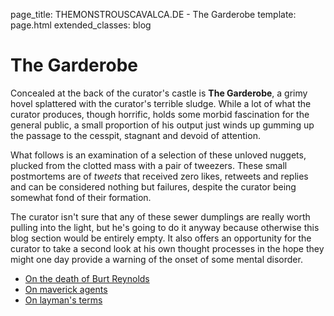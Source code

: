 page_title: THEMONSTROUSCAVALCA.DE - The Garderobe
template: page.html
extended_classes: blog

# The Garderobe

Concealed at the back of the curator's castle is **The Garderobe**, a grimy hovel splattered with the curator's terrible sludge.
While a lot of what the curator produces, though horrific, holds some morbid fascination for the general public, a small proportion
of his output just winds up gumming up the passage to the cesspit, stagnant and devoid of attention.

What follows is an examination of a selection of these unloved nuggets, plucked from the clotted mass with a pair of tweezers.  These
small postmortems are of _tweets_ that received zero likes, retweets and replies and can be considered nothing but failures, despite the 
curator being somewhat fond of their formation.

The curator isn't sure that any of these sewer dumplings are really worth pulling into the light, but he's going to do it anyway because
otherwise this blog section would be entirely empty. It also offers an opportunity for the curator to take a second look at his own thought processes
in the hope they might one day provide a warning of the onset of some mental disorder.

* [On the death of Burt Reynolds](/ill-conceptions/the-garderobe/burt-reynolds.html) 
* [On maverick agents](/ill-conceptions/the-garderobe/maverick-agents.html)
* [On layman's terms](/ill-conceptions/the-garderobe/laymans-terms.html)